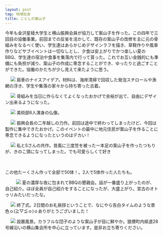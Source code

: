 ```yaml
---
layout: post
tag: 地域社会
title: ことしの案山子
---
```

今年も金沢星稜大学生と横山振興会員が協力して案山子を作った。この四年で三回目の協働事業。前回までの反省を活かして、既存の案山子の改修を主に元の骨組みをなるべく使い、学生達はあらかじめデザインラフを描き、草鞋作りや風車作りなどサブイベントは一切なしとし、夕食は安上がりでかつ楽しい夏のBBQ、学生達の宿泊や食事を集落内で行って貰った。これでお互い金銭的にも準備にも負担が減り、案山子の作成に専念することができ、ゆったりと過ごすことができた。協働のかたちが少し見えて来たように思う。

　
![](https://kobapan.com/f/15334158400_cdda00b571.jpg)
肩車のナイスアイデア。材料は、海岸清掃で回収した発泡スチロールや漁網の浮き、学生や集落の家々から持ち寄った古着。

　
![](https://kobapan.com/f/15334010219_44b64acf7d.jpg)
骨組みを当日に作らなくてよくなったおかげで余裕が出て、自由にデザイン出来るようになった。


　
![](https://kobapan.com/f/15334269718_1cab6a5114.jpg)
美術部6人渾身の仏像。

　
![](https://kobapan.com/f/15334385088_cdb4dee25b.jpg)
振興会長の二年越しの力作。前回は途中で終わってしまったけど、今回は製作に集中できたおかげ。このイベントの最中に地元住民が案山子を作ることに専念できるようになったというのはデカい！

　
![](https://kobapan.com/f/15334383638_d9a85e9cbe.jpg)
私とSさんの共作。昔風に三度笠を被った一本足の案山子を作ったつもりが、きのこ頭になってしまった。でも可愛らしくて好き

　

この他たーくさん作って全部で50体！。2人で5体作った人たちも。

　
　
![](https://kobapan.com/f/15497731196_68500afff9.jpg)
夏の濃厚な夜に包まれてBBQの懇親会。話が一番盛り上がったのが、自己紹介。ほぼ全員が自己紹介をすることになったが、大盛上がり。宮古のオトゥリみたいだったな。

　
![](https://kobapan.com/f/15497744126_4f3be114fc.jpg)
終了式。2日間のお礼挨拶ということで、なにやら告白タイムのような景色ｏ(≧▽≦ｏ)ｏありがとうございました！

　
![](https://kobapan.com/f/15517766261_5d7f0c731c.jpg)
設置風景。カラフルな団子のような案山子が目に鮮やか。狼煙町内県道28号線沿いの横山集会所を中心に立っています。是非お立ち寄りください。